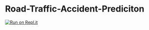 # Road-Traffic-Accident-Prediciton
[![Run on Repl.it](https://replit.com/badge/github/k-Rohit/Road-Traffic-Accident-Prediciton)](https://replit.com/new/github/k-Rohit/Road-Traffic-Accident-Prediciton)

